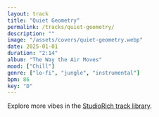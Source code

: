 ```yaml
---
layout: track
title: "Quiet Geometry"
permalink: /tracks/quiet-geometry/
description: ""
image: "/assets/covers/quiet-geometry.webp"
date: 2025-01-01
duration: "2:14"
album: "The Way the Air Moves"
mood: ["Chill"]
genre: ["lo-fi", "jungle", "instrumental"]
bpm: 86
key: "D"
---
```


Explore more vibes in the [StudioRich track library](/tracks/).
